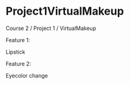 # Project1VirtualMakeup
Course 2 / Project 1 / VirtualMakeup

Feature 1:

Lipstick

Feature 2:

Eyecolor change
